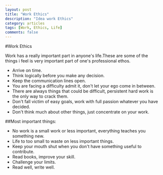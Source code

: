 ```yaml
---
layout: post
title: "Work Ethics"
description: "Idea work Ethics"
category: articles
tags: [Work, Ethics, Life]
comments: false
---
```

#Work Ethics

Work has a really important part in anyone's life.These are some of the things i feel is very important part of one's professional ethos.


- Arrive on time.
- Think logically before you make any decision.
- Keep the communication lines open.
- You are facing a difficulty admit it, don't let your ego come in between.
- There are always things that could be difficult, persistent hard work is the only way to crack them.
- Don't fall victim of easy goals, work with full passion whatever you have decided.
- Don't think much about other things, just concentrate on your work. 


##Most important things:

- No work is a small work or less important, everything teaches you something new.
- Life to too small to waste on less important things.
- Keep your mouth shut when you don't have something useful to contribute.
- Read books, improve your skill.
- Challenge your limits.
- Read well, write well. 


 
